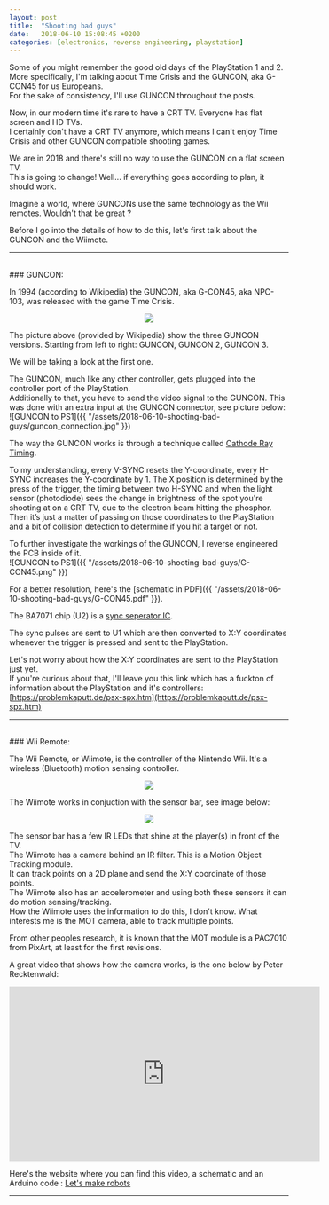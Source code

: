 ```yaml
---
layout: post
title:  "Shooting bad guys"
date:   2018-06-10 15:08:45 +0200
categories: [electronics, reverse engineering, playstation]
---
```

Some of you might remember the good old days of the PlayStation 1 and 2.  
More specifically, I'm talking about Time Crisis and the GUNCON, aka G-CON45 for us Europeans.  
For the sake of consistency, I'll use GUNCON throughout the posts.

Now, in our modern time it's rare to have a CRT TV. Everyone has flat screen and HD TVs.  
I certainly don't have a CRT TV anymore, which means I can't enjoy Time Crisis and other GUNCON compatible shooting games.

We are in 2018 and there's still no way to use the GUNCON on a flat screen TV.  
This is going to change! Well... if everything goes according to plan, it should work.

Imagine a world, where GUNCONs use the same technology as the Wii remotes. Wouldn't that be great ?

Before I go into the details of how to do this, let's first talk about the GUNCON and the Wiimote.  

***************
<br/>
### GUNCON:


In 1994 (according to Wikipedia) the GUNCON, aka G-CON45, aka NPC-103, was released with the game Time Crisis.

<p align="center"><img src="https://upload.wikimedia.org/wikipedia/commons/thumb/a/ab/Guncon_1%2C_2%2C_and_3.jpg/320px-Guncon_1%2C_2%2C_and_3.jpg"/></p>

The picture above (provided by Wikipedia) show the three GUNCON versions. Starting from left to right: GUNCON, GUNCON 2, GUNCON 3.

We will be taking a look at the first one.

The GUNCON, much like any other controller, gets plugged into the controller port of the PlayStation.  
Additionally to that, you have to send the video signal to the GUNCON. This was done with an extra input at the GUNCON connector, see picture below:
![GUNCON to PS1]({{ "/assets/2018-06-10-shooting-bad-guys/guncon_connection.jpg" }})  


The way the GUNCON works is through a technique called [Cathode Ray Timing]( https://en.wikipedia.org/wiki/Light_gun#Cathode_ray_timing ).

To my understanding, every V-SYNC resets the Y-coordinate, every H-SYNC increases the Y-coordinate by 1. The X position is determined by the press of the trigger, the timing between two H-SYNC and when the light sensor (photodiode) sees the change in brightness of the spot you're shooting at on a CRT TV, due to the electron beam hitting the phosphor.  
Then it’s just a matter of passing on those coordinates to the PlayStation and a bit of collision detection to determine if you hit a target or not.

To further investigate the workings of the GUNCON, I reverse engineered the PCB inside of it.  
![GUNCON to PS1]({{ "/assets/2018-06-10-shooting-bad-guys/G-CON45.png" }})

For a better resolution, here's the [schematic in PDF]({{ "/assets/2018-06-10-shooting-bad-guys/G-CON45.pdf" }}).

The BA7071 chip (U2) is a [sync seperator IC]( http://www.alldatasheet.com/datasheet-pdf/pdf/36163/ROHM/BA7071.html ).

The sync pulses are sent to U1 which are then converted to X:Y coordinates whenever the trigger is pressed and sent to the PlayStation. 

Let's not worry about how the X:Y coordinates are sent to the PlayStation just yet.  
If you're curious about that, I'll leave you this link which has a fuckton of information about the PlayStation and it's controllers: [https://problemkaputt.de/psx-spx.htm](https://problemkaputt.de/psx-spx.htm)


*******************
<br/>
### Wii Remote:


The Wii Remote, or Wiimote, is the controller of the Nintendo Wii. It's a wireless (Bluetooth) motion sensing controller.  
<p align="center"><img src="https://upload.wikimedia.org/wikipedia/commons/thumb/b/bc/Wii_Remote_Image.jpg/316px-Wii_Remote_Image.jpg"/></p>

The Wiimote works in conjuction with the sensor bar, see image below:
<p align="center"><img src="https://upload.wikimedia.org/wikipedia/commons/thumb/2/20/Nintendo_Wii_Sensor_Bar.jpg/320px-Nintendo_Wii_Sensor_Bar.jpg"/></p>

The sensor bar has a few IR LEDs that shine at the player(s) in front of the TV.  
The Wiimote has a camera behind an IR filter. This is a Motion Object Tracking module.  
It can track points on a 2D plane and send the X:Y coordinate of those points.  
The Wiimote also has an accelerometer and using both these sensors it can do motion sensing/tracking.  
How the Wiimote uses the information to do this, I don't know. What interests me is the MOT camera, able to track multiple points.

From other peoples research, it is known that the MOT module is a PAC7010 from PixArt, at least for the first revisions.

A great video that shows how the camera works, is the one below by Peter Recktenwald:
<p align="center"><iframe width="560" height="315" src="https://www.youtube.com/embed/GUZFKgFJXR0" frameborder="0" allow="autoplay; encrypted-media" allowfullscreen></iframe></p>

Here's the website where you can find this video, a schematic and an Arduino code : [Let's make robots](https://www.robotshop.com/letsmakerobots/wii-ir-camera-standalone-sensor?page=5)


*******************

